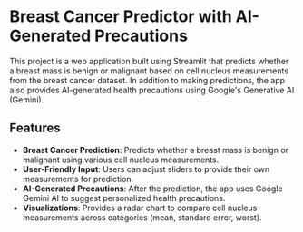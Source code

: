 # Breast Cancer Predictor with AI-Generated Precautions

This project is a web application built using Streamlit that predicts whether a breast mass is benign or malignant based on cell nucleus measurements from the breast cancer dataset. In addition to making predictions, the app also provides AI-generated health precautions using Google's Generative AI (Gemini).

## Features
- **Breast Cancer Prediction**: Predicts whether a breast mass is benign or malignant using various cell nucleus measurements.
- **User-Friendly Input**: Users can adjust sliders to provide their own measurements for prediction.
- **AI-Generated Precautions**: After the prediction, the app uses Google Gemini AI to suggest personalized health precautions.
- **Visualizations**: Provides a radar chart to compare cell nucleus measurements across categories (mean, standard error, worst).

